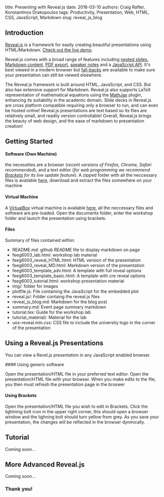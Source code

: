 title: Presenting with Reveal.js
date: 2016-03-10
authors: Craig Rafter, Konstantinos Drakopoulos
tags: Productivity, Presentation, Web, HTML, CSS, JavaScript, Markdown
slug: reveal_js_blog

## Introduction

[Reveal.js](https://github.com/hakimel/reveal.js/) is a framework for easily creating beautiful presentations using HTML/Markdown. [Check out the live demo](http://lab.hakim.se/reveal-js/).

Reveal.js comes with a broad range of features including [nested slides](https://github.com/hakimel/reveal.js#markup), [Markdown content](https://github.com/hakimel/reveal.js#markdown), [PDF export](https://github.com/hakimel/reveal.js#pdf-export), [speaker notes](https://github.com/hakimel/reveal.js#speaker-notes) and a [JavaScript API](https://github.com/hakimel/reveal.js#api). It's best viewed in a modern browser but [fall-backs](https://github.com/hakimel/reveal.js/wiki/Browser-Support) are available to make sure your presentation can still be viewed elsewhere.

The Reveal.js framework is built around HTML, JavaScript, and CSS. But also has extensive support for Markdown. Reveal.js also supports LaTeX representation of mathematical equations using the [MathJax](https://www.mathjax.org/) plugin, enhancing its suitability in the academic domain. Slide decks in Reveal.js are cross platform compatible requiring only a browser to run, and can even be hosted online! Reveal.js presentations are text based so its files are relatively small, and readily version controllable! Overall, Reveal.js brings the beauty of web design, and the ease of markdown to presentation creation!

## Getting Started

#### Software (Own Machine)
the necessities are a browser (*recent versions of Firefox, Chrome, Safari recommended*), and a text editor (*for web programming we recommend [Brackets](http://brackets.io/) for its live update feature*). A zipped folder with all the neccessary files is available [here](/link/to/FILES), download and extract the files somewhere on your machine

#### Virtual Machine

A [VirtualBox](https://www.virtualbox.org/) virtual machine is available [here](/link/to/VM), all the neccessary files and software are pre-loaded. Open the documents folder, enter the workshop folder and launch the presentation using brackets.

#### Files

Summary of files contained within:

- README.md: github README file to display markdown on page
- feeg6003_lab.html: workshop lab material
- feeg6003_reveal_HTML.html: HTML version of the presentation
- feeg6003_reveal_MD.html: Markdown version of the presentation
- feeg6003_template_adv.html: A template with full reveal options
- feeg6003_template_basic.html: A template with cre reveal options
- feeg6003_tutorial.html: workshop presentation material
- img/: folder for images
- plotfile.js: File containing the JavaScript for the embedded plot
- reveal.js/: Folder containg the reveal.js files
- reveal_js_blog.md: Markdown for the blog post
- summary.md: Event page summary markdown
- tutorial.tex: Guide for the workshop lab
- tutorial_material/: Material for the lab
- uos-reveal.min.css: CSS file to include the university logo in the corner of the presentation

## Using a Reveal.js Presentations

You can view a Revel.js presentation in any JavaScript enabled browser.

#### Using generic software

Open the presentation/HTML file in your preferred text editor. Open the presentation/HTML file with your browser. When you make edits to the file, you then must refresh the presentation page in the broswer 

#### Using Brackets

Open the presentation/HTML file you wish to edit in Brackets. Click the lightning bolt icon in the upper right corner, this should open a browser window and the lighning bolt should turn yellow from grey. As you save your presentation, the changes will be reflected in the browser dynmically.

## Tutorial

Coming soon...

## More Advanced Reveal.js

Coming soon...

### Thank you!

